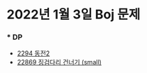 # 2022년 1월 3일 Boj 문제

### \* DP
- [2294  동전2](https://www.acmicpc.net/problem/2294)
- [22869  징검다리 건너기 (small)](https://www.acmicpc.net/problem/22869) 

